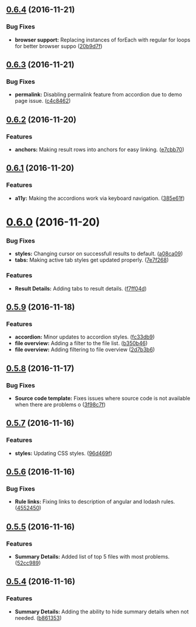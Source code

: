 <a name="0.6.4"></a>
## [0.6.4](https://github.com/mportuga/eslint-detailed-reporter/compare/v0.6.3...v0.6.4) (2016-11-21)


### Bug Fixes

* **browser support:** Replacing instances of forEach with regular for loops for better browser suppo ([20b9d7f](https://github.com/mportuga/eslint-detailed-reporter/commit/20b9d7f))



<a name="0.6.3"></a>
## [0.6.3](https://github.com/mportuga/eslint-detailed-reporter/compare/v0.6.2...v0.6.3) (2016-11-21)


### Bug Fixes

* **permalink:** Disabling permalink feature from accordion due to demo page issue. ([c4c8462](https://github.com/mportuga/eslint-detailed-reporter/commit/c4c8462))



<a name="0.6.2"></a>
## [0.6.2](https://github.com/mportuga/eslint-detailed-reporter/compare/v0.6.1...v0.6.2) (2016-11-20)


### Features

* **anchors:** Making result rows into anchors for easy linking. ([e7cbb70](https://github.com/mportuga/eslint-detailed-reporter/commit/e7cbb70))



<a name="0.6.1"></a>
## [0.6.1](https://github.com/mportuga/eslint-detailed-reporter/compare/v0.6.0...v0.6.1) (2016-11-20)


### Features

* **a11y:** Making the accordions work via keyboard navigation. ([385e61f](https://github.com/mportuga/eslint-detailed-reporter/commit/385e61f))



<a name="0.6.0"></a>
# [0.6.0](https://github.com/mportuga/eslint-detailed-reporter/compare/v0.5.9...v0.6.0) (2016-11-20)


### Bug Fixes

* **styles:** Changing cursor on successfull results to default. ([a08ca09](https://github.com/mportuga/eslint-detailed-reporter/commit/a08ca09))
* **tabs:** Making active tab styles get updated properly. ([7e7f268](https://github.com/mportuga/eslint-detailed-reporter/commit/7e7f268))


### Features

* **Result Details:** Adding tabs to result details. ([f7ff04d](https://github.com/mportuga/eslint-detailed-reporter/commit/f7ff04d))



<a name="0.5.9"></a>
## [0.5.9](https://github.com/mportuga/eslint-detailed-reporter/compare/v0.5.8...v0.5.9) (2016-11-18)


### Features

* **accordion:** Minor updates to accordion styles. ([fc33db9](https://github.com/mportuga/eslint-detailed-reporter/commit/fc33db9))
* **file overview:** Adding a filter to the file list. ([b350b46](https://github.com/mportuga/eslint-detailed-reporter/commit/b350b46))
* **file overview:** Adding filtering to file overview ([2d7b3b6](https://github.com/mportuga/eslint-detailed-reporter/commit/2d7b3b6))



<a name="0.5.8"></a>
## [0.5.8](https://github.com/mportuga/eslint-detailed-reporter/compare/v0.5.7...v0.5.8) (2016-11-17)


### Bug Fixes

* **Source code template:** Fixes issues where source code is not available when there are problems o ([3f98c7f](https://github.com/mportuga/eslint-detailed-reporter/commit/3f98c7f))



<a name="0.5.7"></a>
## [0.5.7](https://github.com/mportuga/eslint-detailed-reporter/compare/v0.5.6...v0.5.7) (2016-11-16)


### Features

* **styles:** Updating CSS styles. ([96d469f](https://github.com/mportuga/eslint-detailed-reporter/commit/96d469f))



<a name="0.5.6"></a>
## [0.5.6](https://github.com/mportuga/eslint-detailed-reporter/compare/v0.5.5...v0.5.6) (2016-11-16)


### Bug Fixes

* **Rule links:** Fixing links to description of angular and lodash rules. ([4552450](https://github.com/mportuga/eslint-detailed-reporter/commit/4552450))



<a name="0.5.5"></a>
## [0.5.5](https://github.com/mportuga/eslint-detailed-reporter/compare/v0.5.4...v0.5.5) (2016-11-16)


### Features

* **Summary Details:** Added list of top 5 files with most problems. ([52cc989](https://github.com/mportuga/eslint-detailed-reporter/commit/52cc989))



<a name="0.5.4"></a>
## [0.5.4](https://github.com/mportuga/eslint-detailed-reporter/compare/b861353...v0.5.4) (2016-11-16)


### Features

* **Summary Details:** Adding the ability to hide summary details when not needed. ([b861353](https://github.com/mportuga/eslint-detailed-reporter/commit/b861353))



